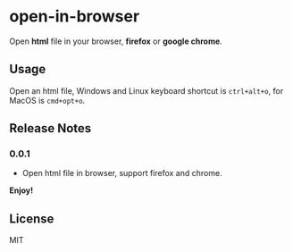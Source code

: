 # open-in-browser

Open **html** file in your browser, **firefox** or **google chrome**.

## Usage

Open an html file, Windows and Linux keyboard shortcut is `ctrl+alt+o`, for MacOS is `cmd+opt+o`.

## Release Notes

### 0.0.1

- Open html file in browser, support firefox and chrome.

**Enjoy!**

## License

MIT
